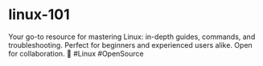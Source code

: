 # linux-101
Your go-to resource for mastering Linux: in-depth guides, commands, and troubleshooting. Perfect for beginners and experienced users alike. Open for collaboration. 🐧 #Linux #OpenSource
